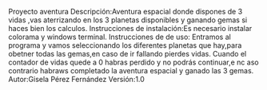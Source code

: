 Proyecto aventura 
Descripción:Aventura espacial donde dispones de 3 vidas ,vas aterrizando en los 3 planetas disponibles y ganando gemas si haces bien los calculos.
Instrucciones de instalación:Es necesario instalar colorama y windows terminal.
Instrucciones de de uso: Entramos al programa y vamos seleccionando los diferentes planetas que hay,para obetner todas las gemas,en caso de ir fallando pierdes vidas.
Cuando el contador de vidas quede a 0 habras perdido y no podrás continuar,e nc aso contrario habraws completado la aventura espacial y ganado las 3 gemas.
Autor:Gisela Pérez Fernández
Versión:1.0
